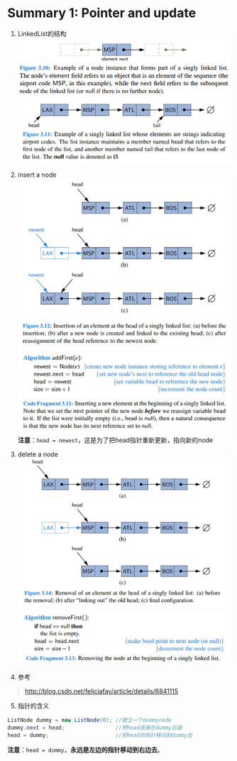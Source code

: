 # Summary 1: Pointer and update

1. LinkedList的结构
![](LinkedList_01.jpg)
![](LinkedList_02.jpg)

2. insert a node
![](LinkedList_03.jpg)
![](LinkedList_04.jpg)
**注意**：```head = newest```，这是为了把head指针重新更新，指向新的node

3.  delete a node
![](LinkedList_05.jpg)
![](LinkedList_06.jpg)
4. 参考
> http://blog.csdn.net/feliciafay/article/details/6841115

5. 指针的含义
```java
ListNode dummy = new ListNode(0); //建立一个dummynode
dummy.next = head;                //把head连接在dummy后面
head = dummy;                     //把head的指针移动到dummy处
```
**注意**：```head = dummy```，**永远是左边的指针移动到右边去**。




























